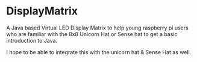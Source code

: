 # DisplayMatrix
A Java based Virtual LED Display Matrix to help young raspberry pi users who are familiar with the 8x8 Unicorn Hat or Sense hat 
to get a basic introduction to Java.  

I hope to be able to integrate this with the unicorn hat & Sense Hat as well.  

